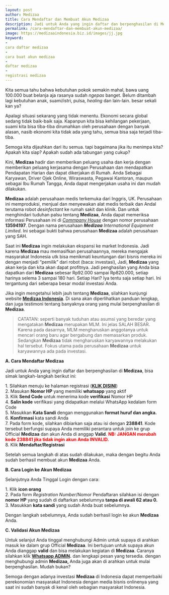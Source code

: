 ```yaml
---
layout: post
author: Medizaa
title: Cara Mendaftar dan Membuat Akun Medizaa
description: Jadi untuk Anda yang ingin daftar dan berpenghasilan di Medizaa, bisa simak langkah-langkah berikut ini 1. Silahkan menuju ke halaman registrasi (KLIK DISINI) 2. Masukan Nomor HP yang memiliki whatsapp yang aktif.
permalink: /cara-mendaftar-dan-membuat-akun-medizaa/
image: https://medizaaindonesia.biz.id/images/jj.jpg
keyword: 
-
cara daftar medizaa
-
cara buat akun medizaa
-
daftar medizaa
-
registrasi medizaa
---
```

<p>Kita semua tahu bahwa kebutuhan pokok semakin mahal, bawa uang 100.000 buat belanja aja rasanya sudah <i>ngepas</i> banget. Belum ditambah lagi kebutuhan anak, suami/istri, pulsa, <i>healing</i> dan lain-lain. besar sekali kan ya?</p><p>Apalagi situasi sekarang yang tidak menentu. Ekonomi secara global sedang tidak baik-baik saja. Kapanpun kita bisa kehilangan pekerjaan, suami kita bisa tiba-tiba dirumahkan oleh perusahaan dengan banyak alasan, nasib ekonomi kita tidak ada yang tahu, semua bisa saja terjadi tiba-tiba.</p><p>Semoga kita dijauhkan dari itu semua. tapi bagaimana jika itu menimpa kita? Apakah kita siap? Apakah sudah ada tabungan yang cukup?</p><p>Kini, <strong>Medizaa</strong> hadir dan memberikan peluang usaha dan kerja dengan memberikan peluang kerjasama dengan Perusahaan dan mendapatkan Pendapatan Harian dan dapat dikerjakan di Rumah. Anda Sebagai Karyawan, Driver Ojek Online, Wiraswasta, Pegawai Kantoran, maupun sebagai Ibu Rumah Tangga, Anda dapat mengerjakan usaha ini dan mudah dilakukan.</p><p><strong>Medizaa</strong> adalah perusahaan medis terkemuka dari Inggris, UK. Perusahaan ini memproduksi, menjual dan menyewakan alat medis terbaik dan Andal terutama robot <i>desinfectant</i> ke rumah sakit dan klinik. Dan untuk menghindari tuduhan palsu tentang <strong>Medizaa</strong>, Anda dapat memeriksa informasi Perusahaan ini di <a href="https://find-and-update.company-information.service.gov.uk/company/13594197" rel="noopener noreferrer" target="_blank"><i>Commpany</i> <i>House</i></a> dengan nomor perusahaan <strong>13594197</strong>. Dengan nama perusahaan <i><strong>Medizaa</strong> International Equipment Limited</i>. Ini sebagai bukti bahwa perusahaan <strong>Medizaa</strong> adalah perusahaan yang SAH.</p><p>Saat ini <strong>Medizaa</strong> ingin melakukan ekspansi ke market Indonesia. Jadi karena <strong>Medizaa</strong> mau memasifkan perusahaannya, mereka mengajak masyarakat Indonesia utk bisa menikmati keuntungan dari bisnis mereka ini dengan menjadi “pemilik” dari robot (baca: investasi), Jadi, <strong>Medizaa</strong> yang akan kerja dan kita akan dapat profitnya. Jadi penghasilan yang Anda bisa dapatkan dari <strong>Medizaa</strong> sebesar Rp92.000 sampai Rp820.000, setiap harinya selema 3 sampai 180 hari. Setiap Hari? Iya tentu saja setiap hari. Ini tergantung dari seberapa besar modal investasi Anda.</p><p>Jika ingin mengetahui lebih jauh tentang <strong>Medizaa</strong>, silahkan kunjungi website <a href="/" rel="noopener noreferrer" target="_blank"><strong>Medizaa Indonesia</strong></a>. Di sana akan diperlihatkan panduan lengkap, dan juga testimoni tentang banyaknya orang yang mulai berpenghasilan di <strong>Medizaa</strong>.</p><blockquote><p>CATATAN: seperti banyak tuduhan atau asumsi yang beredar yang mengatakan <strong>Medizaa</strong> merupakan MLM. Ini jelas SALAH BESAR. Karena pada dasarnya, MLM mengharuskan anggotanya untuk mencari orang baru agar bergabung dan memasarkan produk. Sedangkan <strong>Medizaa</strong> tidak mengharuskan karyawannya melakukan hal tersebut. Fokus utama pada perusahaan <strong>Medizaa</strong> untuk karyawannya ada pada investasi.</p></blockquote><p><strong>A. Cara Mendaftar Medizaa</strong></p><p>Jadi untuk Anda yang ingin daftar dan berpenghasilan di <strong>Medizaa</strong>, bisa simak langkah-langkah berikut ini:</p><p>1. Silahkan menuju ke halaman registrasi (<a href="/daftar/" rel="noopener noreferrer" target="_blank"><strong>KLIK DISINI</strong></a>)<br />2. Masukan <strong>Nomor HP</strong> yang memiliki <strong>whatsapp</strong> yang aktif<br />3. Klik <strong>Send Code</strong> untuk menerima kode <strong>verifikasi</strong> Nomor HP<br />4. <strong>Salin kode</strong> verifikasi yang didapatkan melalui WhatsApp kedalam form Code<br />5. Masukkan <strong>Kata Sandi</strong> dengan menggunakan <strong>format huruf dan angka.</strong><br />6. <strong>Konfirmasi</strong> kata sandi Anda<br />7. Pada form kode, silahkan dibiarkan saja atau isi dengan <strong>238841</strong>. Kode tersebut berfungsi supaya Anda memiliki perantara untuk join ke grup Official <strong>Medizaa</strong> dan akun Anda di anggap <strong>Valid</strong>. <b><span style="color: red;">NB: JANGAN merubah kode 238841 jika tidak ingin akun Anda INVALID.</span></b><br />8. Klik <strong>Mendaftar/Registrasi</strong></p><p>Setelah semua langkah di atas sudah dilakukan, maka dengan begitu Anda sudah berhasil membuat akun <strong>Medizaa</strong> Anda.</p><p><strong>B. Cara Login ke Akun Medizaa</strong></p><p>Selanjutnya Anda Tinggal Login dengan cara:</p><p>1. Klik <strong>icon orang</strong><br />2. Pada form <i>Registration Number</i>/Nomor Pendaftaran silahkan isi dengan <strong>nomor HP</strong> yang sudah di daftarkan sebelumnya <strong>tanpa di awali 62 atau 0.</strong><br />3. Masukkan <strong>kata sandi</strong> yang sudah Anda buat sebelumnya.</p><p>Dengan langkah sebelumnya, Anda sudah berhasil login ke akun <strong>Medizaa</strong> Anda.</p><p><strong>C. Validasi Akun Medizaa</strong></p><p>Untuk selanjut Anda tinggal menghubungi Admin untuk supaya di arahkan masuk ke dalam grup Official <strong>Medizaa</strong>. Ini bertujuan untuk supaya akun Anda dianggap <strong>valid</strong> dan bisa melakukan kegiatan di <strong>Medizaa</strong>. Caranya silahkan klik <a href="https://m.sophiainstitute.id/dt9E" rel="noopener noreferrer" target="_blank"><strong>Whatsapp ADMIN</strong></a><strong>.</strong> dan lengkapi pesan yang tersedia. dengan menghubungi admin <strong>Medizaa, </strong>Anda juga akan di arahkan untuk mulai berpenghasilan. Mudah bukan?</p><p>Semoga dengan adanya investasi <strong>Medizaa</strong> di Indonesia dapat memperbaiki perekonomian masyarakat Indonesia dengan media bisnis onlinenya yang saat ini sudah banyak di kenal oleh sebagian masyarakat Indonesia.</p>

